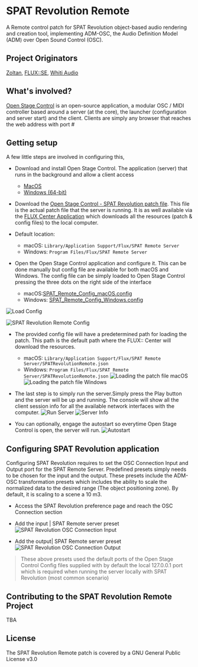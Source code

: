 # SPAT Revolution Remote
A Remote control patch for SPAT Revolution object-based audio rendering and creation tool, implementing ADM-OSC, the Audio Definition Model (ADM) over Open Sound Control (OSC).

## Project Originators
[Zoltan](https://ctrlz.gumroad.com/), [FLUX::SE](https://www.flux.audio/), [Whiti Audio](https://www.whitiaudio.fr/)

## What's involved?

[Open Stage Control](https://openstagecontrol.ammd.net/) is an open-source application, a modular OSC / MIDI controller based around a server (at the core), the launcher (configuration and server start) and the client. Clients are simply any browser that reaches the web address with port #

## Getting setup

A few little steps are involved in configuring this,

- Download and install Open Stage Control. The application (server) that runs in the background and allow a client access
  - [MacOS](https://github.com/jean-emmanuel/open-stage-control/releases/download/v1.17.0/open-stage-control-1.17.0-osx.zip)
  - [Windows (64-bit)](https://github.com/jean-emmanuel/open-stage-control/releases/download/v1.17.0/open-stage-control-1.17.0-win32-x64.zip)

- Download the [Open Stage Control - SPAT Revolution patch file](https://github.com/FLUX-SE/SPATRevolutionRemote/blob/c787847ea1c1651f66c6f4466f60f0cc3aad559f/Source/SPATRevolutionRemote.json). This file is the actual patch file that the server is running. It is as well available via the [FLUX Center Application](https://www.flux.audio/download/) which downloads all the resources (patch & config files) to the local computer.
 - Default location:
    - macOS: ```Library/Application Support/Flux/SPAT Remote Server```
    - Windows: ```Program Files/Flux/SPAT Remote Server```

- Open the Open Stage Control application and configure it. This can be done manually but config file are available for both macOS and Windows. The config file can be simply loaded to Open Stage Control pressing the three dots on the right side of the interface

  - macOS:[SPAT_Remote_Config_macOS.config](https://github.com/FLUX-SE/SPATRevolutionRemote/blob/c787847ea1c1651f66c6f4466f60f0cc3aad559f/Source/SPAT_Remote_Config_macOS.config)
  - Windows: [SPAT_Remote_Config_Windows.config](https://github.com/FLUX-SE/SPATRevolutionRemote/blob/c787847ea1c1651f66c6f4466f60f0cc3aad559f/Source/SPAT_Remote_Config_Windows.config)

![Load Config](https://media.githubusercontent.com/media/FLUX-SE/doc_images/main/SpatR/ThirdParty/SPATRevolutionRemoteLoadConfig.png)

![SPAT Revolution Remote Config](https://media.githubusercontent.com/media/FLUX-SE/doc_images/main/SpatR/ThirdParty/SPATRevolutionRemoteConfig.png)

- The provided config file will have a predetermined path for loading the patch. This path is the default path where the FLUX:: Center will download the resources.
  - macOS: ```Library/Application Support/Flux/SPAT Remote Server/SPATRevolutionRemote.json```
  - Windows: ```Program Files/Flux/SPAT Remote Server/SPATRevolutionRemote.json```
![Loading the patch file macOS](https://media.githubusercontent.com/media/FLUX-SE/doc_images/main/SpatR/ThirdParty/SPATRevolutionRemoteLoadFilemacOS.png)
![Loading the patch file Windows](https://media.githubusercontent.com/media/FLUX-SE/doc_images/main/SpatR/ThirdParty/SPATRevolutionRemoteLoadFileWindows.png)

- The last step is to simply run the server.Simply press the Play button and the server will be up and running. The console will show all the client session info for all the available network interfaces with the computer.
![Run Server](https://media.githubusercontent.com/media/FLUX-SE/doc_images/main/SpatR/ThirdParty/SPATRevolutionRemoteRunServer.png)
![Server Info](https://media.githubusercontent.com/media/FLUX-SE/doc_images/main/SpatR/ThirdParty/SPATRevolutionRemoteServerInfo.png)

- You can optionally, engage the autostart so everytime Open Stage Control is open, the server will run.
![Autostart](https://media.githubusercontent.com/media/FLUX-SE/doc_images/main/SpatR/ThirdParty/SPATRevolutionRemoteAutostart.png)

## Configuring SPAT Revolution application

Configuring SPAT Revolution requires to set the OSC Connection Input and Output port for the SPAT Remote Server. Predefined presets simply needs to be chosen for the input and the output. These presets include the ADM-OSC transformation presets which includes the ability to scale the normalized data to the desired range (The object positioning zone). By default, it is scaling to a scene a 10 m3.

- Access the SPAT Revolution preference page and reach the OSC Connection section

- Add the input | SPAT Remote server preset
![SPAT Revolution OSC Connection Input](https://media.githubusercontent.com/media/FLUX-SE/doc_images/main/SpatR/ThirdParty/SPATRevolutionRemoteSPATOSCConnectionIn.png)

- Add the output| SPAT Remote server preset
![SPAT Revolution OSC Connection Output](https://media.githubusercontent.com/media/FLUX-SE/doc_images/main/SpatR/ThirdParty/SPATRevolutionRemoteSPATOSCConnectionOut.png)

> These above presets used the default ports of the Open Stage Control Config files supplied with by default the local 127.0.0.1 port which is required when running the server locally with SPAT Revolution (most common scenario)

## Contributing to the SPAT Revolution Remote Project
TBA

## License

The SPAT Revolution Remote patch is covered by a GNU General Public License v3.0
